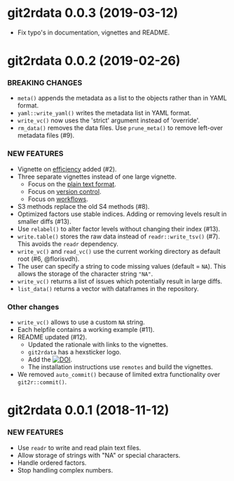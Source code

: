 git2rdata 0.0.3 (2019-03-12)
============================

  * Fix typo's in documentation, vignettes and README.

git2rdata 0.0.2 (2019-02-26)
============================

### BREAKING CHANGES

  * `meta()` appends the metadata as a list to the objects rather than in YAML format.
  * `yaml::write_yaml()` writes the metadata list in YAML format.
  * `write_vc()` now uses the 'strict' argument instead of 'override'.
  * `rm_data()` removes the data files. Use `prune_meta()` to remove left-over metadata files (#9).

### NEW FEATURES

  * Vignette on [efficiency](../articles/efficiency.html) added (#2).
  * Three separate vignettes instead of one large vignette.
      * Focus on the [plain text format](../arsticles/plain_text.html).
      * Focus on [version control](../articles/version_control.html).
      * Focus on [workflows](../articles/workflow.html).
  * S3 methods replace the old S4 methods (#8).
  * Optimized factors use stable indices. Adding or removing levels result in smaller diffs (#13).
  * Use `relabel()` to alter factor levels without changing their index (#13).
  * `write.table()` stores the raw data instead of `readr::write_tsv()` (#7). This avoids the `readr` dependency.
  * `write_vc()` and `read_vc()` use the current working directory as default root (#6, @florisvdh).
  * The user can specify a string to code missing values (default = `NA`). This allows the storage of the character string `"NA"`.
  * `write_vc()` returns a list of issues which potentially result in large diffs.
  * `list_data()` returns a vector with dataframes in the repository.

### Other changes

  * `write_vc()` allows to use a custom `NA` string.
  * Each helpfile contains a working example (#11).
  * README updated (#12).
      * Updated the rationale with links to the vignettes.
      * `git2rdata` has a hexsticker logo.
      * Add the [![DOI](https://zenodo.org/badge/147685405.svg)](https://zenodo.org/badge/latestdoi/147685405).
      * The installation instructions use `remotes` and build the vignettes.
  * We removed `auto_commit()` because of limited extra functionality over `git2r::commit()`.

git2rdata 0.0.1 (2018-11-12)
============================

### NEW FEATURES

  * Use `readr` to write and read plain text files.
  * Allow storage of strings with "NA" or special characters.
  * Handle ordered factors.
  * Stop handling complex numbers.
